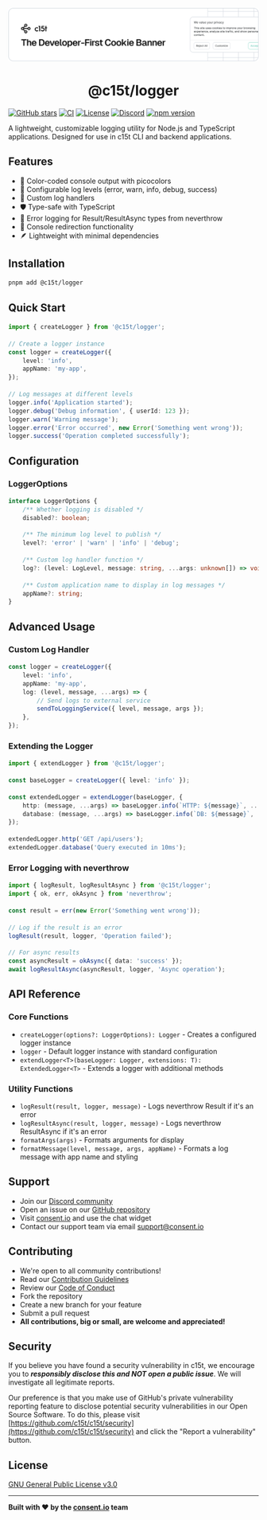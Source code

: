 <p align="center">
  <a href="https://c15t.com?utm_source=github&utm_medium=repopage_%40c15t%2Flogger" target="_blank" rel="noopener noreferrer">
    <picture>
      <source media="(prefers-color-scheme: dark)" srcset="../../docs/assets/c15t-banner-readme-dark.svg" type="image/svg+xml">
      <img src="../../docs/assets/c15t-banner-readme-light.svg" alt="c15t Banner" type="image/svg+xml">
    </picture>
  </a>
  <br />
  <h1 align="center">@c15t/logger</h1>
</p>

[![GitHub stars](https://img.shields.io/github/stars/c15t/c15t?style=flat-square)](https://github.com/c15t/c15t)
[![CI](https://img.shields.io/github/actions/workflow/status/c15t/c15t/ci.yml?style=flat-square)](https://github.com/c15t/c15t/actions/workflows/ci.yml)
[![License](https://img.shields.io/badge/license-GPL--3.0-blue.svg?style=flat-square)](https://github.com/c15t/c15t/blob/main/LICENSE.md)
[![Discord](https://img.shields.io/discord/1312171102268690493?style=flat-square)](https://c15t.com/discord)
[![npm version](https://img.shields.io/npm/v/%40c15t%2Flogger?style=flat-square)](https://www.npmjs.com/package/@c15t/logger)

A lightweight, customizable logging utility for Node.js and TypeScript applications. Designed for use in c15t CLI and backend applications.

## Features

- 🎨 Color-coded console output with picocolors
- 🔧 Configurable log levels (error, warn, info, debug, success)
- 📝 Custom log handlers
- 🛡️ Type-safe with TypeScript
- 🔄 Error logging for Result/ResultAsync types from neverthrow
- 🎯 Console redirection functionality
- 🪶 Lightweight with minimal dependencies

## Installation

```bash
pnpm add @c15t/logger
```

## Quick Start

```typescript
import { createLogger } from '@c15t/logger';

// Create a logger instance
const logger = createLogger({
	level: 'info',
	appName: 'my-app',
});

// Log messages at different levels
logger.info('Application started');
logger.debug('Debug information', { userId: 123 });
logger.warn('Warning message');
logger.error('Error occurred', new Error('Something went wrong'));
logger.success('Operation completed successfully');
```

## Configuration

### LoggerOptions

```typescript
interface LoggerOptions {
	/** Whether logging is disabled */
	disabled?: boolean;

	/** The minimum log level to publish */
	level?: 'error' | 'warn' | 'info' | 'debug';

	/** Custom log handler function */
	log?: (level: LogLevel, message: string, ...args: unknown[]) => void;

	/** Custom application name to display in log messages */
	appName?: string;
}
```

## Advanced Usage

### Custom Log Handler

```typescript
const logger = createLogger({
	level: 'info',
	appName: 'my-app',
	log: (level, message, ...args) => {
		// Send logs to external service
		sendToLoggingService({ level, message, args });
	},
});
```

### Extending the Logger

```typescript
import { extendLogger } from '@c15t/logger';

const baseLogger = createLogger({ level: 'info' });

const extendedLogger = extendLogger(baseLogger, {
	http: (message, ...args) => baseLogger.info(`HTTP: ${message}`, ...args),
	database: (message, ...args) => baseLogger.info(`DB: ${message}`, ...args),
});

extendedLogger.http('GET /api/users');
extendedLogger.database('Query executed in 10ms');
```

### Error Logging with neverthrow

```typescript
import { logResult, logResultAsync } from '@c15t/logger';
import { ok, err, okAsync } from 'neverthrow';

const result = err(new Error('Something went wrong'));

// Log if the result is an error
logResult(result, logger, 'Operation failed');

// For async results
const asyncResult = okAsync({ data: 'success' });
await logResultAsync(asyncResult, logger, 'Async operation');
```


## API Reference

### Core Functions

- `createLogger(options?: LoggerOptions): Logger` - Creates a configured logger instance
- `logger` - Default logger instance with standard configuration
- `extendLogger<T>(baseLogger: Logger, extensions: T): ExtendedLogger<T>` - Extends a logger with additional methods

### Utility Functions

- `logResult(result, logger, message)` - Logs neverthrow Result if it's an error
- `logResultAsync(result, logger, message)` - Logs neverthrow ResultAsync if it's an error
- `formatArgs(args)` - Formats arguments for display
- `formatMessage(level, message, args, appName)` - Formats a log message with app name and styling

## Support

- Join our [Discord community](https://c15t.com/discord)
- Open an issue on our [GitHub repository](https://github.com/c15t/c15t/issues)
- Visit [consent.io](https://consent.io) and use the chat widget
- Contact our support team via email [support@consent.io](mailto:support@consent.io)

## Contributing

- We're open to all community contributions!
- Read our [Contribution Guidelines](https://c15t.com/docs/oss/contributing)
- Review our [Code of Conduct](https://c15t.com/docs/oss/code-of-conduct)
- Fork the repository
- Create a new branch for your feature
- Submit a pull request
- **All contributions, big or small, are welcome and appreciated!**

## Security

If you believe you have found a security vulnerability in c15t, we encourage you to **_responsibly disclose this and NOT open a public issue_**. We will investigate all legitimate reports.

Our preference is that you make use of GitHub's private vulnerability reporting feature to disclose potential security vulnerabilities in our Open Source Software. To do this, please visit [https://github.com/c15t/c15t/security](https://github.com/c15t/c15t/security) and click the "Report a vulnerability" button.

## License

[GNU General Public License v3.0](https://github.com/c15t/c15t/blob/main/LICENSE.md)

---

**Built with ❤️ by the [consent.io](https://www.consent.io?utm_source=github&utm_medium=repopage_%40c15t%2Flogger) team**
